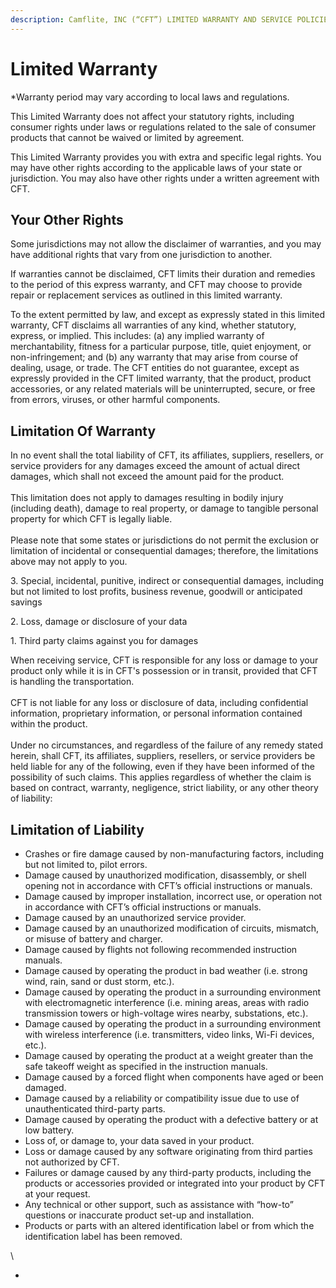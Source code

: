 ```yaml
---
description: Camflite, INC (“CFT”) LIMITED WARRANTY AND SERVICE POLICIES
---
```


# Limited Warranty

\*Warranty period may vary according to local laws and regulations.

This Limited Warranty does not affect your statutory rights, including consumer rights under laws or regulations related to the sale of consumer products that cannot be waived or limited by agreement.

This Limited Warranty provides you with extra and specific legal rights. You may have other rights according to the applicable laws of your state or jurisdiction. You may also have other rights under a written agreement with CFT.

## Your Other Rights

Some jurisdictions may not allow the disclaimer of warranties, and you may have additional rights that vary from one jurisdiction to another.

If warranties cannot be disclaimed, CFT limits their duration and remedies to the period of this express warranty, and CFT may choose to provide repair or replacement services as outlined in this limited warranty.

To the extent permitted by law, and except as expressly stated in this limited warranty, CFT disclaims all warranties of any kind, whether statutory, express, or implied. This includes: (a) any implied warranty of merchantability, fitness for a particular purpose, title, quiet enjoyment, or non-infringement; and (b) any warranty that may arise from course of dealing, usage, or trade. The CFT entities do not guarantee, except as expressly provided in the CFT limited warranty, that the product, product accessories, or any related materials will be uninterrupted, secure, or free from errors, viruses, or other harmful components.

## Limitation Of Warranty

In no event shall the total liability of CFT, its affiliates, suppliers, resellers, or service providers for any damages exceed the amount of actual direct damages, which shall not exceed the amount paid for the product. \
\
This limitation does not apply to damages resulting in bodily injury (including death), damage to real property, or damage to tangible personal property for which CFT is legally liable.\
\
Please note that some states or jurisdictions do not permit the exclusion or limitation of incidental or consequential damages; therefore, the limitations above may not apply to you.

3\.   Special, incidental, punitive, indirect or consequential damages, including but not limited to lost profits, business revenue, goodwill or anticipated savings

2\.   Loss, damage or disclosure of your data

1\.   Third party claims against you for damages

When receiving service, CFT is responsible for any loss or damage to your product only while it is in CFT's possession or in transit, provided that CFT is handling the transportation. \
\
CFT is not liable for any loss or disclosure of data, including confidential information, proprietary information, or personal information contained within the product.\
\
Under no circumstances, and regardless of the failure of any remedy stated herein, shall CFT, its affiliates, suppliers, resellers, or service providers be held liable for any of the following, even if they have been informed of the possibility of such claims. This applies regardless of whether the claim is based on contract, warranty, negligence, strict liability, or any other theory of liability:

## Limitation of Liability

* Crashes or fire damage caused by non-manufacturing factors, including but not limited to, pilot errors.
* Damage caused by unauthorized modification, disassembly, or shell opening not in accordance with CFT’s official instructions or manuals.
* Damage caused by improper installation, incorrect use, or operation not in accordance with CFT’s official instructions or manuals.
* Damage caused by an unauthorized service provider.
* Damage caused by an unauthorized modification of circuits, mismatch, or misuse of battery and charger.
* Damage caused by flights not following recommended instruction manuals.
* Damage caused by operating the product in bad weather (i.e. strong wind, rain, sand or dust storm, etc.).
* Damage caused by operating the product in a surrounding environment with electromagnetic interference (i.e. mining areas, areas with radio transmission towers or high-voltage wires nearby, substations, etc.).
* Damage caused by operating the product in a surrounding environment with wireless interference (i.e. transmitters, video links, Wi-Fi devices, etc.).
* Damage caused by operating the product at a weight greater than the safe takeoff weight as specified in the instruction manuals.
* Damage caused by a forced flight when components have aged or been damaged.
* Damage caused by a reliability or compatibility issue due to use of unauthenticated third-party parts.
* Damage caused by operating the product with a defective battery or at low battery.
* Loss of, or damage to, your data saved in your product.
* Loss or damage caused by any software originating from third parties not authorized by CFT.
* Failures or damage caused by any third-party products, including the products or accessories provided or integrated into your product by CFT at your request.
* Any technical or other support, such as assistance with “how-to” questions or inaccurate product set-up and installation.
* Products or parts with an altered identification label or from which the identification label has been removed.

\


*
